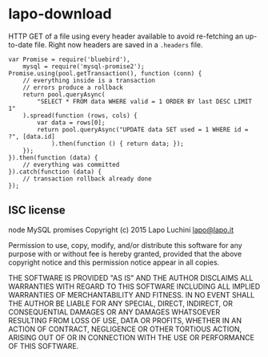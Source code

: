 lapo-download
=============

HTTP GET of a file using every header available to avoid re-fetching an up-to-date file. Right now headers are saved in a `.headers` file.

    var Promise = require('bluebird'),
        mysql = require('mysql-promise2');
    Promise.using(pool.getTransaction(), function (conn) {
        // everything inside is a transaction
        // errors produce a rollback
        return pool.queryAsync(
            "SELECT * FROM data WHERE valid = 1 ORDER BY last DESC LIMIT 1"
        ).spread(function (rows, cols) {
            var data = rows[0];
            return pool.queryAsync("UPDATE data SET used = 1 WHERE id = ?", [data.id]
                ).then(function () { return data; });
        });
    }).then(function (data) {
        // everything was committed
    }).catch(function (data) {
        // transaction rollback already done
    });

ISC license
-----------

node MySQL promises Copyright (c) 2015 Lapo Luchini <lapo@lapo.it>

Permission to use, copy, modify, and/or distribute this software for any purpose with or without fee is hereby granted, provided that the above copyright notice and this permission notice appear in all copies.

THE SOFTWARE IS PROVIDED "AS IS" AND THE AUTHOR DISCLAIMS ALL WARRANTIES WITH REGARD TO THIS SOFTWARE INCLUDING ALL IMPLIED WARRANTIES OF MERCHANTABILITY AND FITNESS. IN NO EVENT SHALL THE AUTHOR BE LIABLE FOR ANY SPECIAL, DIRECT, INDIRECT, OR CONSEQUENTIAL DAMAGES OR ANY DAMAGES WHATSOEVER RESULTING FROM LOSS OF USE, DATA OR PROFITS, WHETHER IN AN ACTION OF CONTRACT, NEGLIGENCE OR OTHER TORTIOUS ACTION, ARISING OUT OF OR IN CONNECTION WITH THE USE OR PERFORMANCE OF THIS SOFTWARE.
